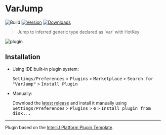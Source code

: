 # VarJump

![Build](https://github.com/tomoki1207/VarJump/workflows/Build/badge.svg)
[![Version](https://img.shields.io/jetbrains/plugin/v/18107.svg)](https://plugins.jetbrains.com/plugin/18107)
[![Downloads](https://img.shields.io/jetbrains/plugin/d/18107.svg)](https://plugins.jetbrains.com/plugin/18107)

<!-- Plugin description -->

> Jump to inferred generic type declared as 'var' with HotKey

![plugin](https://user-images.githubusercontent.com/3643499/143617967-fddab990-f3d1-47d5-9bb0-a6a552ebdd72.gif)

<!-- Plugin description end -->

## Installation

- Using IDE built-in plugin system:
  
  <kbd>Settings/Preferences</kbd> > <kbd>Plugins</kbd> > <kbd>Marketplace</kbd> > <kbd>Search for "VarJump"</kbd> >
  <kbd>Install Plugin</kbd>
  
- Manually:

  Download the [latest release](https://github.com/tomoki1207/VarJump/releases/latest) and install it manually using
  <kbd>Settings/Preferences</kbd> > <kbd>Plugins</kbd> > <kbd>⚙️</kbd> > <kbd>Install plugin from disk...</kbd>


---
Plugin based on the [IntelliJ Platform Plugin Template][template].

[template]: https://github.com/JetBrains/intellij-platform-plugin-template
